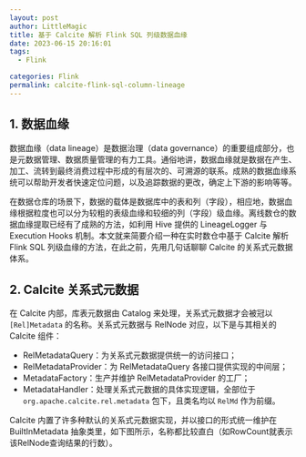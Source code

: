 ```yaml
---
layout: post
author: LittleMagic
title: 基于 Calcite 解析 Flink SQL 列级数据血缘
date: 2023-06-15 20:16:01
tags:
  - Flink

categories: Flink
permalink: calcite-flink-sql-column-lineage
---
```


## 1. 数据血缘

数据血缘（data lineage）是数据治理（data governance）的重要组成部分，也是元数据管理、数据质量管理的有力工具。通俗地讲，数据血缘就是数据在产生、加工、流转到最终消费过程中形成的有层次的、可溯源的联系。成熟的数据血缘系统可以帮助开发者快速定位问题，以及追踪数据的更改，确定上下游的影响等等。

在数据仓库的场景下，数据的载体是数据库中的表和列（字段），相应地，数据血缘根据粒度也可以分为较粗的表级血缘和较细的列（字段）级血缘。离线数仓的数据血缘提取已经有了成熟的方法，如利用 Hive 提供的 LineageLogger 与 Execution Hooks 机制。本文就来简要介绍一种在实时数仓中基于 Calcite 解析 Flink SQL 列级血缘的方法，在此之前，先用几句话聊聊 Calcite 的关系式元数据体系。

## 2. Calcite 关系式元数据

在 Calcite 内部，库表元数据由 Catalog 来处理，关系式元数据才会被冠以 `[Rel]Metadata` 的名称。关系式元数据与 RelNode 对应，以下是与其相关的 Calcite 组件：
- RelMetadataQuery：为关系式元数据提供统一的访问接口；
- RelMetadataProvider：为 RelMetadataQuery 各接口提供实现的中间层；
- MetadataFactory：生产并维护 RelMetadataProvider 的工厂；
- MetadataHandler：处理关系式元数据的具体实现逻辑，全部位于 `org.apache.calcite.rel.metadata` 包下，且类名均以 `RelMd` 作为前缀。

Calcite 内置了许多种默认的关系式元数据实现，并以接口的形式统一维护在 BuiltInMetadata 抽象类里，如下图所示，名称都比较直白（如RowCount就表示该RelNode查询结果的行数）。
